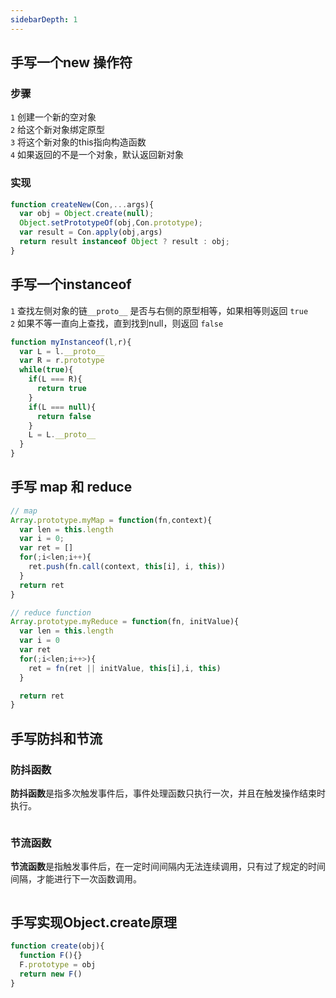 ```yaml
---
sidebarDepth: 1
---
```


## 手写一个new 操作符

### 步骤

`1` 创建一个新的空对象  
`2` 给这个新对象绑定原型  
`3` 将这个新对象的this指向构造函数  
`4` 如果返回的不是一个对象，默认返回新对象  

### 实现

``` javascript 
function createNew(Con,...args){
  var obj = Object.create(null);
  Object.setPrototypeOf(obj,Con.prototype);
  var result = Con.apply(obj,args)
  return result instanceof Object ? result : obj;
}
```

## 手写一个instanceof
`1` 查找左侧对象的链`__proto__` 是否与右侧的原型相等，如果相等则返回 `true`  
`2` 如果不等一直向上查找，直到找到null，则返回 `false`
``` javascript 
function myInstanceof(l,r){
  var L = l.__proto__
  var R = r.prototype
  while(true){
    if(L === R){
      return true
    }
    if(L === null){
      return false
    }
    L = L.__proto__
  }
}
```

## 手写 map 和 reduce

``` javascript 
// map 
Array.prototype.myMap = function(fn,context){
  var len = this.length
  var i = 0;
  var ret = []
  for(;i<len;i++){
    ret.push(fn.call(context, this[i], i, this))
  }
  return ret
}

// reduce function
Array.prototype.myReduce = function(fn, initValue){
  var len = this.length
  var i = 0
  var ret
  for(;i<len;i++>){
    ret = fn(ret || initValue, this[i],i, this)
  }

  return ret
}
```

## 手写防抖和节流

### 防抖函数
**防抖函数**是指多次触发事件后，事件处理函数只执行一次，并且在触发操作结束时执行。

``` javascript

```

### 节流函数
**节流函数**是指触发事件后，在一定时间间隔内无法连续调用，只有过了规定的时间间隔，才能进行下一次函数调用。

``` javascript

```

## 手写实现Object.create原理

``` Javascript
function create(obj){
  function F(){}
  F.prototype = obj
  return new F()
}
```




